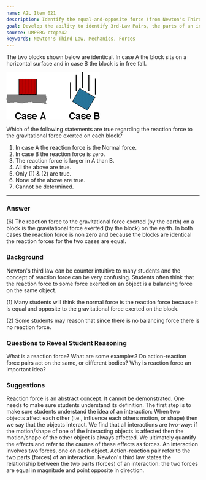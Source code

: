 ```yaml
---
name: A2L Item 021
description: Identify the equal-and-opposite force (from Newton's Third Law) to the gravitation force.
goal: Develop the ability to identify 3rd-Law Pairs, the parts of an interaction.
source: UMPERG-ctqpe42
keywords: Newton's Third Law, Mechanics, Forces
---
```


The two blocks shown below are identical.  In case A the block sits on a horizontal surface and in case B the block is in free fall.

![Item021_fig1.gif](../images/Item021_fig1.gif)

Which of the following statements are true regarding the reaction force to the gravitational force exerted on each block?

1. In case A the reaction force is the Normal force.
2. In case B the reaction force is zero.
3. The reaction force is larger in A than B.
4. All the above are true.
5. Only (1) & (2) are true.
6. None of the above are true.
7. Cannot be determined.

<hr/>

### Answer

(6) The reaction force to the gravitational force exerted (by the
earth) on a block is the gravitational force exerted (by the block) on
the earth. In both cases the reaction force is non zero and because the
blocks are identical the reaction forces for the two cases are
equal.

### Background

Newton's third law can be counter intuitive to many students and the
concept of reaction force can be very confusing. Students often think
that the reaction force to some force exerted on an object is a
balancing force on the same object.

(1) Many students will think the normal force is the reaction force
because it is equal and opposite to the gravitational force exerted on
the block.

(2) Some students may reason that since there is no balancing force
there is no reaction force.

### Questions to Reveal Student Reasoning

What is a reaction force? What are some examples? Do action-reaction
force pairs act on the same, or different bodies? Why is reaction force
an important idea?

### Suggestions

Reaction force is an abstract concept. It cannot be demonstrated. One
needs to make sure students understand its definition. The first step is
to make sure students understand the idea of an interaction: When two
objects affect each other (i.e., influence each others motion, or shape)
then we say that the objects interact. We find that all interactions are
two-way: if the motion/shape of one of the interacting objects is
affected then the motion/shape of the other object is always affected.
We ultimately quantify the effects and refer to the causes of these
effects as forces. An interaction involves two forces, one on each
object. Action-reaction pair refer to the two parts (forces) of an
interaction. Newton's third law states the relationship between the two
parts (forces) of an interaction: the two forces are equal in magnitude
and point opposite in direction.
